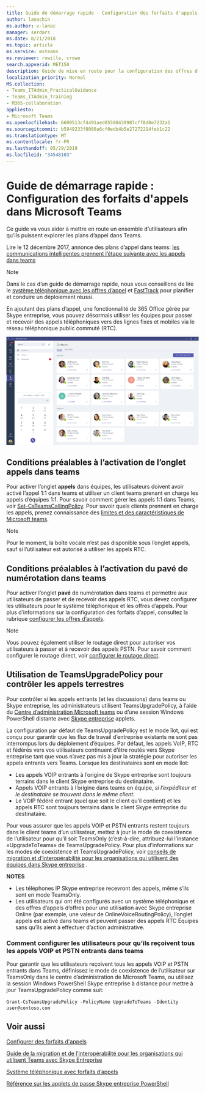 ```yaml
---
title: Guide de démarrage rapide - Configuration des forfaits d'appels dans Microsoft Teams
author: lanachin
ms.author: v-lanac
manager: serdars
ms.date: 8/21/2018
ms.topic: article
ms.service: msteams
ms.reviewer: rowille, crowe
search.appverid: MET150
description: Guide de mise en route pour la configuration des offres d’appel dans Microsoft Teams.
localization_priority: Normal
MS.collection:
- Teams_ITAdmin_PracticalGuidance
- Teams_ITAdmin_Training
- M365-collaboration
appliesto:
- Microsoft Teams
ms.openlocfilehash: 6600513cf4491aed05598439987cff8d8e7232a1
ms.sourcegitcommit: b5949233f8080a6cf0edb4b5e27272214feb1c22
ms.translationtype: MT
ms.contentlocale: fr-FR
ms.lasthandoff: 05/29/2019
ms.locfileid: "34548103"
---
```

<a name="quick-start-guide-configuring-calling-plans-in-microsoft-teams"></a>Guide de démarrage rapide : Configuration des forfaits d'appels dans Microsoft Teams
==============================================================

Ce guide va vous aider à mettre en route un ensemble d’utilisateurs afin qu’ils puissent explorer les plans d’appel dans Teams.

Lire le 12 décembre 2017, annonce des plans d’appel dans teams: [les communications intelligentes prennent l’étape suivante avec les appels dans teams](https://aka.ms/ipyqus)

> [!NOTE]
> Dans le cas d’un guide de démarrage rapide, nous vous conseillons de lire le [système téléphonique avec les offres d’appel](calling-plan-landing-page.md) et [FastTrack](https://aka.ms/cloudvoice) pour planifier et conduire un déploiement réussi.

En ajoutant des plans d’appel, une fonctionnalité de 365 Office gérée par Skype entreprise, vous pouvez désormais utiliser les équipes pour passer et recevoir des appels téléphoniques vers des lignes fixes et mobiles via le réseau téléphonique public commuté (RTC).

![Capture d’écran montrant la page contacts dans teams](media/Calling_in_Teams.png)
## <a name="prerequisites-for-enabling-the-calls-tab-in-teams"></a>Conditions préalables à l’activation de l’onglet **appels** dans teams
Pour activer l’onglet **appels** dans équipes, les utilisateurs doivent avoir activé l’appel 1:1 dans teams et utiliser un client teams prenant en charge les appels d’équipes 1:1. Pour savoir comment gérer les appels 1:1 dans Teams, voir [Set-CsTeamsCallingPolicy](https://docs.microsoft.com/powershell/module/skype/set-csteamscallingpolicy?view=skype-ps). Pour savoir quels clients prennent en charge les appels, prenez connaissance des [limites et des caractéristiques de Microsoft teams](https://docs.microsoft.com/microsoftteams/limits-specifications-teams).

> [!NOTE]
> Pour le moment, la boîte vocale n’est pas disponible sous l’onglet appels, sauf si l’utilisateur est autorisé à utiliser les appels RTC. 

## <a name="prerequisites-for-enabling-the-dial-pad-in-teams"></a>Conditions préalables à l’activation du **pavé** de numérotation dans teams
Pour activer l’onglet **pavé** de numérotation dans teams et permettre aux utilisateurs de passer et de recevoir des appels RTC, vous devez configurer les utilisateurs pour le système téléphonique et les offres d’appels. Pour plus d’informations sur la configuration des forfaits d’appel, consultez la rubrique [configurer les offres d’appels](https://docs.microsoft.com/microsoftteams/set-up-calling-plans).

> [!NOTE]
> Vous pouvez également utiliser le routage direct pour autoriser vos utilisateurs à passer et à recevoir des appels PSTN. Pour savoir comment configurer le routage direct, voir [configurer le routage direct](https://docs.microsoft.com/microsoftteams/direct-routing-configure).

## <a name="using-teamsupgradepolicy-to-control-where-calls-land"></a>Utilisation de TeamsUpgradePolicy pour contrôler les appels terrestres
Pour contrôler si les appels entrants (et les discussions) dans teams ou Skype entreprise, les administrateurs utilisent TeamsUpgradePolicy, à l’aide du [Centre d’administration Microsoft teams](https://aka.ms/teamsadmincenter) ou d’une session Windows PowerShell distante avec [Skype entreprise](https://docs.microsoft.com/powershell/module/skype) applets.


La configuration par défaut de TeamsUpgradePolicy est le mode îlot, qui est conçu pour garantir que les flux de travail d’entreprise existants ne sont pas interrompus lors du déploiement d’équipes. Par défaut, les appels VoIP, RTC et fédérés vers vos utilisateurs continuent d’être routés vers Skype entreprise tant que vous n’avez pas mis à jour la stratégie pour autoriser les appels entrants vers Teams.  Lorsque les destinataires sont en mode îlot:

 - Les appels VOIP entrants à l’origine de Skype entreprise sont toujours terrains dans le client Skype entreprise du destinataire.
 - Appels VOIP entrants à l’origine dans teams en équipe, *si l’expéditeur et le destinataire se trouvent dans le même client*.
 - Le VOIP fédéré entrant (quel que soit le client qu’il contient) et les appels RTC sont toujours terrains dans le client Skype entreprise du destinataire.
 
Pour vous assurer que les appels VOIP et PSTN entrants restent toujours dans le client teams d’un utilisateur, mettez à jour le mode de coexistence de l’utilisateur pour qu’il soit TeamsOnly (c’est-à-dire, attribuez-lui l’instance «UpgradeToTeams» de TeamsUpgradePolicy.  Pour plus d’informations sur les modes de coexistence et TeamsUpgradePolicy, voir [conseils de migration et d’interopérabilité pour les organisations qui utilisent des équipes dans Skype entreprise](https://docs.microsoft.com/MicrosoftTeams/migration-interop-guidance-for-teams-with-skype) .

**NOTES**
 - Les téléphones IP Skype entreprise recevront des appels, même s’ils sont en mode TeamsOnly.  
 - Les utilisateurs qui ont été configurés avec un système téléphonique et des offres d’appels d’offres pour une utilisation avec Skype entreprise Online (par exemple, une valeur de OnlineVoiceRoutingPolicy), l’onglet appels est activé dans teams et peuvent passer des appels RTC Équipes sans qu’ils aient à effectuer d’action administrative.


### <a name="how-to-configure-users-to-receive-all-incoming-voip-and-pstn-calls-in-teams"></a>Comment configurer les utilisateurs pour qu’ils reçoivent tous les appels VOIP et PSTN entrants dans teams
Pour garantir que les utilisateurs reçoivent tous les appels VOIP et PSTN entrants dans Teams, définissez le mode de coexistence de l’utilisateur sur TeamsOnly dans le centre d’administration de Microsoft Teams, ou utilisez la session Windows PowerShell Skype entreprise à distance pour mettre à jour TeamsUpgradePolicy comme suit:

    Grant-CsTeamsUpgradePolicy -PolicyName UpgradeToTeams -Identity user@contoso.com


## <a name="see-also"></a>Voir aussi
[Configurer des forfaits d'appels](https://docs.microsoft.com/SkypeForBusiness/what-are-calling-plans-in-office-365/set-up-calling-plans)

[Guide de la migration et de l’interopérabilité pour les organisations qui utilisent Teams avec Skype Entreprise](https://docs.microsoft.com/MicrosoftTeams/migration-interop-guidance-for-teams-with-skype)

[Système téléphonique avec forfaits d’appels](calling-plan-landing-page.md)

[Référence sur les applets de passe Skype entreprise PowerShell](https://docs.microsoft.com/powershell/module/skype)

